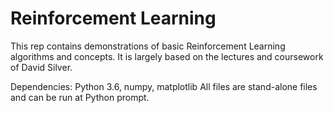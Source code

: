 # Reinforcement Learning
This rep contains demonstrations of basic Reinforcement Learning algorithms and concepts. It is largely based on the lectures and coursework of David Silver.

Dependencies: Python 3.6, numpy, matplotlib
All files are stand-alone files and can be run at Python prompt.
